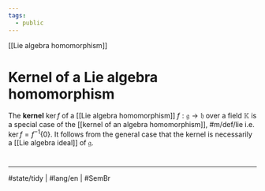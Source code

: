 ```yaml
---
tags:
  - public
---
```

[[Lie algebra homomorphism]]
# Kernel of a Lie algebra homomorphism

The **kernel** $\ker f$ of a [[Lie algebra homomorphism]] $f : \mathfrak{ g} \to \mathfrak{h}$ over a field $\mathbb{K}$ is a special case of the [[kernel of an algebra homomorphism]], #m/def/lie
i.e. $\ker f = f^{-1} \{ 0 \}$.
It follows from the general case that the kernel is necessarily a [[Lie algebra ideal]] of $\mathfrak{ g}$.

#
---
#state/tidy | #lang/en | #SemBr
